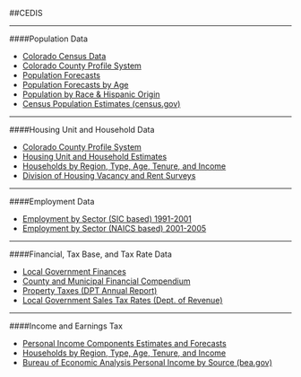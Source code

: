 ##CEDIS
- - -
####Population Data
- [Colorado Census Data]()
- [Colorado County Profile System](https://dola.colorado.gov/demog_webapps/psc_parameters.jsf)
- [Population Forecasts]()
- [Population Forecasts by Age]()
- [Population by Race & Hispanic Origin]()
- [Census Population Estimates (census.gov)]()
- - -
####Housing Unit and Household Data
- [Colorado County Profile System](https://dola.colorado.gov/demog_webapps/psc_parameters.jsf)
- [Housing Unit and Household Estimates]()
- [Households by Region, Type, Age, Tenure, and Income](https://dola.colorado.gov/households/income_parameters.jsf)
- [Division of Housing Vacancy and Rent Surveys](https://www.colorado.gov/pacific/dola/vacancy-rent-surveys)
- - -
####Employment Data
- [Employment by Sector (SIC based) 1991-2001](https://dola.colorado.gov/demog_webapps/jss_parameters.jsf)
- [Employment by Sector (NAICS based) 2001-2005](https://dola.colorado.gov/demog_webapps/jsn_parameters.jsf)
- - -
####Financial, Tax Base, and Tax Rate Data
- [Local Government Finances](https://dola.colorado.gov/lgis/lg_finances.jsf)
- [County and Municipal Financial Compendium](https://www.colorado.gov/pacific/dola/county-municipal-financial-compendium)
- [Property Taxes (DPT Annual Report)](https://www.colorado.gov/pacific/dola/annual-reports)
- [Local Government Sales Tax Rates (Dept. of Revenue)](http://www.taxview.state.co.us/QueryTaxrates.aspx?selected=1)
- - -
####Income and Earnings Tax
- [Personal Income Components Estimates and Forecasts]()
- [Households by Region, Type, Age, Tenure, and Income](https://dola.colorado.gov/households/income_parameters.jsf)
- [Bureau of Economic Analysis Personal Income by Source (bea.gov)](http://www.bea.gov/regional/index.htm)